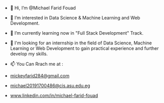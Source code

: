 - 👋 Hi, I’m @Michael Farid Fouad
- 👀 I’m interested in Data Science & Machine Learning and Web Development.
- 🌱 I’m currently learning now in "Full Stack Development" Track.
- 💼 I'm looking for an internship in the field of Data Science, Machine Learning or Web Development to gain practical experience and further develop my skills.

- 📫 You Can Rrach me at :
-  mickeyfarid284@gmail.com
-  michael20191700486@cis.asu.edu.eg 
-  www.linkedin.com/in/michael-farid-fouad


<!---
Michael-faried/Michael-faried is a ✨ special ✨ repository because its `README.md` (this file) appears on your GitHub profile.
You can click the Preview link to take a look at your changes.
--->
